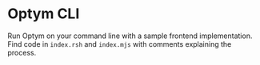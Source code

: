 # Optym CLI

Run Optym on your command line with a sample frontend implementation.
Find code in `index.rsh` and `index.mjs` with comments explaining the process.
